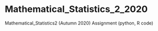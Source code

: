 # Mathematical_Statistics_2_2020
Mathematical_Statistics2 (Autumn 2020)
Assignment (python, R code)
